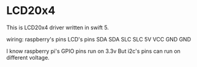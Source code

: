 # LCD20x4

This is LCD20x4 driver written in swift 5.

wiring:
raspberry's pins		LCD's pins
SDA				SDA
SLC				SLC
5V				VCC
GND				GND

I know raspberry pi's GPIO pins run on 3.3v
But i2c's pins can run on different voltage.
